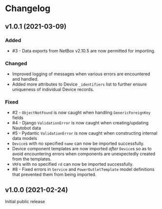 # Changelog

## v1.0.1 (2021-03-09)

### Added

- #3 - Data exports from NetBox v2.10.5 are now permitted for importing.

### Changed

- Improved logging of messages when various errors are encountered and handled.
- Added more attributes to Device `_identifiers` list to further ensure uniqueness of individual Device records.

### Fixed

- #2 - `ObjectNotFound` is now caught when handling `GenericForeignKey` fields
- #4 - Django `ValidationError` is now caught when creating/updating Nautobot data
- #5 - Pydantic `ValidationError` is now caught when constructing internal data models
- `Device`s with no specified `name` can now be imported successfully.
- Device component templates are now imported *after* `Device`s so as to avoid encountering errors when components are unexpectedly created from the templates.
- `VRF`s with no specified `rd` can now be imported successfully.
- #8 - Fixed errors in `Service` and `PowerOutletTemplate` model definitions that prevented them from being imported.


## v1.0.0 (2021-02-24)

Initial public release
